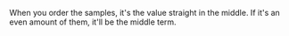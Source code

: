 When you order the samples, it's the value straight in the middle. If it's an even amount of them, it'll be the middle term. 

